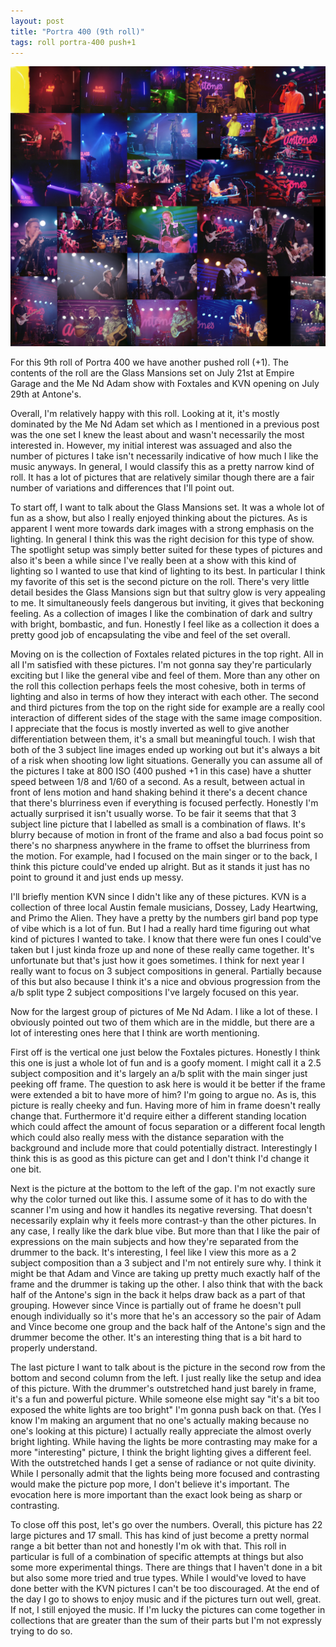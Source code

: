 ```yaml
---
layout: post
title: "Portra 400 (9th roll)"
tags: roll portra-400 push+1
---
```


![Portra 400](/assets/rolls/Portra400-9.jpg)

For this 9th roll of Portra 400 we have another pushed roll (+1). The contents of the roll are the Glass Mansions set on July 21st at Empire Garage and the Me Nd Adam show with Foxtales and KVN opening on July 29th at Antone's.

Overall, I'm relatively happy with this roll. Looking at it, it's mostly dominated by the Me Nd Adam set which as I mentioned in a previous post was the one set I knew the least about and wasn't necessarily the most interested in. However, my initial interest was assuaged and also the number of pictures I take isn't necessarily indicative of how much I like the music anyways. In general, I would classify this as a pretty narrow kind of roll. It has a lot of pictures that are relatively similar though there are a fair number of variations and differences that I'll point out.

To start off, I want to talk about the Glass Mansions set. It was a whole lot of fun as a show, but also I really enjoyed thinking about the pictures. As is apparent I went more towards dark images with a strong emphasis on the lighting. In general I think this was the right decision for this type of show. The spotlight setup was simply better suited for these types of pictures and also it's been a while since I've really been at a show with this kind of lighting so I wanted to use that kind of lighting to its best. In particular I think my favorite of this set is the second picture on the roll. There's very little detail besides the Glass Mansions sign but that sultry glow is very appealing to me. It simultaneously feels dangerous but inviting, it gives that beckoning feeling. As a collection of images I like the combination of dark and sultry with bright, bombastic, and fun. Honestly I feel like as a collection it does a pretty good job of encapsulating the vibe and feel of the set overall.

Moving on is the collection of Foxtales related pictures in the top right. All in all I'm satisfied with these pictures. I'm not gonna say they're particularly exciting but I like the general vibe and feel of them. More than any other on the roll this collection perhaps feels the most cohesive, both in terms of lighting and also in terms of how they interact with each other. The second and third pictures from the top on the right side for example are a really cool interaction of different sides of the stage with the same image composition. I appreciate that the focus is mostly inverted as well to give another differentiation between them, it's a small but meaningful touch. I wish that both of the 3 subject line images ended up working out but it's always a bit of a risk when shooting low light situations. Generally you can assume all of the pictures I take at 800 ISO (400 pushed +1 in this case) have a shutter speed between 1/8 and 1/60 of a second. As a result, between actual in front of lens motion and hand shaking behind it there's a decent chance that there's blurriness even if everything is focused perfectly. Honestly I'm actually surprised it isn't usually worse. To be fair it seems that that 3 subject line picture that I labelled as small is a combination of flaws. It's blurry because of motion in front of the frame and also a bad focus point so there's no sharpness anywhere in the frame to offset the blurriness from the motion. For example, had I focused on the main singer or to the back, I think this picture could've ended up alright. But as it stands it just has no point to ground it and just ends up messy.

I'll briefly mention KVN since I didn't like any of these pictures. KVN is a collection of three local Austin female musicians, Dossey, Lady Heartwing, and Primo the Alien. They have a pretty by the numbers girl band pop type of vibe which is a lot of fun. But I had a really hard time figuring out what kind of pictures I wanted to take. I know that there were fun ones I could've taken but I just kinda froze up and none of these really came together. It's unfortunate but that's just how it goes sometimes. I think for next year I really want to focus on 3 subject compositions in general. Partially because of this but also because I think it's a nice and obvious progression from the a/b split type 2 subject compositions I've largely focused on this year.

Now for the largest group of pictures of Me Nd Adam. I like a lot of these. I obviously pointed out two of them which are in the middle, but there are a lot of interesting ones here that I think are worth mentioning.

First off is the vertical one just below the Foxtales pictures. Honestly I think this one is just a whole lot of fun and is a goofy moment. I might call it a 2.5 subject composition and it's largely an a/b split with the main singer just peeking off frame. The question to ask here is would it be better if the frame were extended a bit to have more of him? I'm going to argue no. As is, this picture is really cheeky and fun. Having more of him in frame doesn't really change that. Furthermore it'd require either a different standing location which could affect the amount of focus separation or a different focal length which could also really mess with the distance separation with the background and include more that could potentially distract. Interestingly I think this is as good as this picture can get and I don't think I'd change it one bit.

Next is the picture at the bottom to the left of the gap. I'm not exactly sure why the color turned out like this. I assume some of it has to do with the scanner I'm using and how it handles its negative reversing. That doesn't necessarily explain why it feels more contrast-y than the other pictures. In any case, I really like the dark blue vibe. But more than that I like the pair of expressions on the main subjects and how they're separated from the drummer to the back. It's interesting, I feel like I view this more as a 2 subject composition than a 3 subject and I'm not entirely sure why. I think it might be that Adam and Vince are taking up pretty much exactly half of the frame and the drummer is taking up the other. I also think that with the back half of the Antone's sign in the back it helps draw back as a part of that grouping. However since Vince is partially out of frame he doesn't pull enough individually so it's more that he's an accessory so the pair of Adam and Vince become one group and the back half of the Antone's sign and the drummer become the other. It's an interesting thing that is a bit hard to properly understand.

The last picture I want to talk about is the picture in the second row from the bottom and second column from the left. I just really like the setup and idea of this picture. With the drummer's outstretched hand just barely in frame, it's a fun and powerful picture. While someone else might say "it's a bit too exposed the white lights are too bright" I'm gonna push back on that. (Yes I know I'm making an argument that no one's actually making because no one's looking at this picture) I actually really appreciate the almost overly bright lighting. While having the lights be more contrasting may make for a more "interesting" picture, I think the bright lighting gives a different feel. With the outstretched hands I get a sense of radiance or not quite divinity. While I personally admit that the lights being more focused and contrasting would make the picture pop more, I don't believe it's important. The evocation here is more important than the exact look being as sharp or contrasting.

To close off this post, let's go over the numbers. Overall, this picture has 22 large pictures and 17 small. This has kind of just become a pretty normal range a bit better than not and honestly I'm ok with that. This roll in particular is full of a combination of specific attempts at things but also some more experimental things. There are things that I haven't done in a bit but also some more tried and true types. While I would've loved to have done better with the KVN pictures I can't be too discouraged. At the end of the day I go to shows to enjoy music and if the pictures turn out well, great. If not, I still enjoyed the music. If I'm lucky the pictures can come together in collections that are greater than the sum of their parts but I'm not expressly trying to do so.
